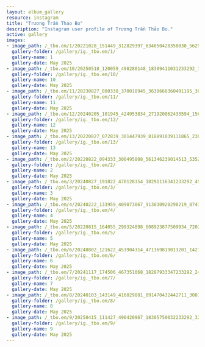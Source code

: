 ```yaml
---
layout: album_gallery
resource: instagram
title: "Trương Trần Thảo Bo"
description: "Instagram user profile of Trương Trần Thảo Bo."
active: gallery
images: 
- image_path: /_tbo.em/1/20221028_151449_312829397_634050428358030_5629274324396254580_n.jpg
  gallery-folder: /gallery/ig._tbo.em/1/
  gallery-name: 1
  gallery-date: May 2025
- image_path: /_tbo.em/10/20250518_120059_498280148_18309411031233292_7444904610474020932_n.jpg
  gallery-folder: /gallery/ig._tbo.em/10/
  gallery-name: 10
  gallery-date: May 2025
- image_path: /_tbo.em/11/20230827_080338_370018945_3630668360491195_3885370063605644687_n.jpg
  gallery-folder: /gallery/ig._tbo.em/11/
  gallery-name: 11
  gallery-date: May 2025
- image_path: /_tbo.em/12/20240205_101945_424953834_271920862433594_1562344230441624670_n.jpg
  gallery-folder: /gallery/ig._tbo.em/12/
  gallery-name: 12
  gallery-date: May 2025
- image_path: /_tbo.em/13/20220827_072839_301447939_818891039111865_230634794089209004_n.jpg
  gallery-folder: /gallery/ig._tbo.em/13/
  gallery-name: 13
  gallery-date: May 2025
- image_path: /_tbo.em/2/20220822_094333_300495808_561346239014513_5352245586637961050_n.jpg
  gallery-folder: /gallery/ig._tbo.em/2/
  gallery-name: 2
  gallery-date: May 2025
- image_path: /_tbo.em/3/20240827_191822_470128354_18291116341233292_4563932053412086774_n.jpg
  gallery-folder: /gallery/ig._tbo.em/3/
  gallery-name: 3
  gallery-date: May 2025
- image_path: /_tbo.em/4/20240222_133959_409073067_913030920298219_8743530377809482960_n.jpg
  gallery-folder: /gallery/ig._tbo.em/4/
  gallery-name: 4
  gallery-date: May 2025
- image_path: /_tbo.em/5/20220815_164055_299324898_608923877509934_7202453288957624342_n.jpg
  gallery-folder: /gallery/ig._tbo.em/5/
  gallery-name: 5
  gallery-date: May 2025
- image_path: /_tbo.em/6/20240802_121622_453904314_471369819013201_1427421725113671845_n.jpg
  gallery-folder: /gallery/ig._tbo.em/6/
  gallery-name: 6
  gallery-date: May 2025
- image_path: /_tbo.em/7/20241117_174506_467351068_18287933347233292_2445347753626955077_n.jpg
  gallery-folder: /gallery/ig._tbo.em/7/
  gallery-name: 7
  gallery-date: May 2025
- image_path: /_tbo.em/8/20240103_143149_416029881_891470432442711_3081072863550946272_n.jpg
  gallery-folder: /gallery/ig._tbo.em/8/
  gallery-name: 8
  gallery-date: May 2025
- image_path: /_tbo.em/9/20250415_111427_490420967_18305750032233292_3201291595534525189_n.jpg
  gallery-folder: /gallery/ig._tbo.em/9/
  gallery-name: 9
  gallery-date: May 2025
---
```

